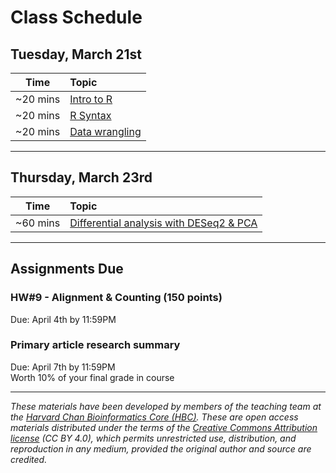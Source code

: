 # Class Schedule

## Tuesday, March 21st 

| Time |  Topic  |  
|:-----------:|:----------| 
| ~20 mins| [Intro to R](../lessons/01_Intro-to-R.md) | 
| ~20 mins| [R Syntax](../lessons/02_syntax_and_data_structures.md)
| ~20 mins | [Data wrangling](../lessons/03_data-wrangling.md)

***

## Thursday, March 23rd 

| Time |  Topic  |  
|:-----------:|:----------| 
| ~60 mins| [Differential analysis with DESeq2 & PCA](../lessons/04_rnaseq_dataset.md) | 



*** 
## Assignments Due 

### HW#9 - Alignment & Counting (150 points)
Due: April 4th by 11:59PM   

### Primary article research summary  
Due: April 7th by 11:59PM    
Worth 10% of your final grade in course 

*** 

*These materials have been developed by members of the teaching team at the [Harvard Chan Bioinformatics Core (HBC)](http://bioinformatics.sph.harvard.edu/). These are open access materials distributed under the terms of the [Creative Commons Attribution license](https://creativecommons.org/licenses/by/4.0/) (CC BY 4.0), which permits unrestricted use, distribution, and reproduction in any medium, provided the original author and source are credited.*
